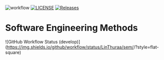 ![workflow](https://github.com/LinThuraa/sem/actions/workflows/main.yml/badge.svg)
[![LICENSE](https://img.shields.io/github/license/LinThuraa/sem.svg?style=flat-square)](https://github.com/LinThuraa/sem/blob/master/LICENSE)
[![Releases](https://img.shields.io/github/release/LinThuraa/sem/all.svg?style=flat-square)](https://github.com/LinThuraa/sem/releases)
# Software Engineering Methods
![GitHub Workflow Status (develop)](https://img.shields.io/github/workflow/status/LinThuraa/sem/<A workflow for my Hello World App>/<develop>?style=flat-square)